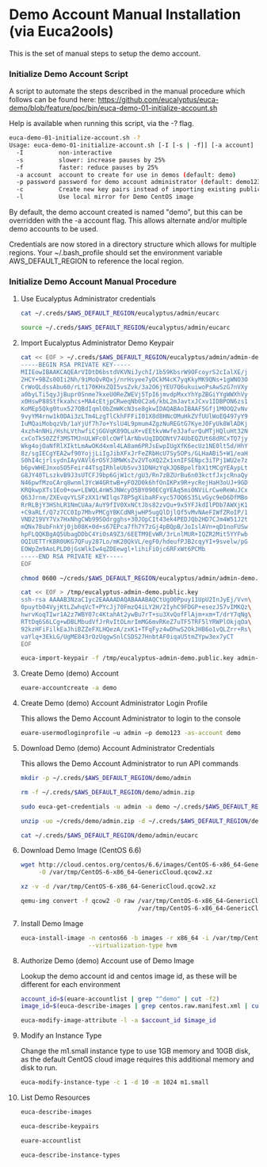 # Demo Account Manual Installation (via Euca2ools)

This is the set of manual steps to setup the demo account.

### Initialize Demo Account Script

A script to automate the steps described in the manual procedure which follows can be found here:
https://github.com/eucalyptus/euca-demo/blob/feature/poc/bin/euca-demo-01-initialize-account.sh

Help is available when running this script, via the -? flag.

```bash
euca-demo-01-initialize-account.sh -?
Usage: euca-demo-01-initialize-account.sh [-I [-s | -f]] [-a account] [-p password] [-c] [-l]
  -I          non-interactive
  -s          slower: increase pauses by 25%
  -f          faster: reduce pauses by 25%
  -a account  account to create for use in demos (default: demo)
  -p password password for demo account administrator (default: demo123)
  -c          Create new key pairs instead of importing existing public keys
  -l          Use local mirror for Demo CentOS image
```

By default, the demo account created is named "demo", but this can be overridden with the -a account flag.
This allows alternate and/or multiple demo accounts to be used.

Credentials are now stored in a directory structure which allows for multiple regions. Your ~/.bash_profile
should set the environment variable AWS_DEFAULT_REGION to reference the local region.

### Initialize Demo Account Manual Procedure

1. Use Eucalyptus Administrator credentials

    ```bash
    cat ~/.creds/$AWS_DEFAULT_REGION/eucalyptus/admin/eucarc

    source ~/.creds/$AWS_DEFAULT_REGION/eucalyptus/admin/eucarc
    ```

2. Import Eucalyptus Administrator Demo Keypair

    ```bash
    cat << EOF > ~/.creds/$AWS_DEFAULT_REGION/eucalyptus/admin/admin-demo.pem
    -----BEGIN RSA PRIVATE KEY-----
    MIIEowIBAAKCAQEArVIDtD6bstdVKVNiJychI/1b59KbsrW9OFcoyrS2cIalXE/j
    2HCY+9BZs0OIi2Nh/9iMoQvRQxj/nrHsyee7yDCkM4cK7yqKkyMK9QNs+1gWNO3O
    CrWoQLdssAbu60/rLt170KHxZQI5vsZvk/3a2O6jYEU7Q6ukuiwoPsAwSzG7nVXy
    a0byLTi5qyJjBupr0Snme7kxeU0ReZWEVj5TpI6jmvdpMxxYhYpZBGiYYgWWXhVy
    x0HswP88Stfkxahcs+MA4cEtjpCRweqNb0C2a6/kbL2mJavtxJCxv1IDBPON6zs1
    KoMEp5Qkg0tux527QBdIqmlObZmWKcN3se8gkwIDAQABAoIBAAF5Gfj1M0OQ2vNv
    9vyYM4rnw1k0DAi3zLTm4LzgTlCkhFFFiI01X8d8HNcOMuHkZVfUUlWoEQ497yY9
    IuMQaiMobqzVb/1aYjUf7h7o+YslU4L9pmum4ZgzNuREGtG7KyeJ0FyUk8WlADKj
    4xzh4nNHi/HshLVthwfiCjGGVqK89OLuX+vEEtkvWwfe3JafurQuMTjHQluHt32N
    cxCoTkS0ZZf3MSTMJnULWFc0lcOWflArNbvUqIDQONtV74UbEQZUt68dRCxTQ7jy
    Wkg4ojOaNfRlXIktLmAwOKd4xml4LA8am6PRJsEwpIUgXfK6ecUz1NE0lt5d/HhY
    8z/sgIECgYEA2wf90YojjLiIgJibXFxJrFeZRbHcU7Sy5OPs/GLHaABi5+W1/eaH
    S0hI4cjrlsydnIAyVAVl6rO5YJ8MWKsZv2VToXQ2Zx1xnIFSENpc3iTPj1WU2e7z
    b6pvWHEJnxoSO5Feir44TsgIRhleUb5vv31DNHzYqkJQ6BpelfbX1tMCgYEAypLt
    G8JY40TLszkvB9J3sUTCFJ9bp6GjW1ct/gU3/Rn7zBZUrBu6n03kctfJxjcRnaQy
    N46pwfMzoCArq8wnml3YcW4GRtwB+yFO2D0k6hfOnIKPx9R+ycRejHaH3oUJ+9GD
    KRQkwpXTs1Eo0+ow+LEWQL4nW5JNWcyO5BY090ECgYEAq5miONViLrCweReWuJCx
    Q63Jrnm/ZXEvqvYLSFzXX1rWIlqs78P5gXibaRFxyc57OQ6S35LvGyc9eD6DfMBo
    RrRLBjY3HShLR1NmCUAa/AuY9fIV0XxNCtJbs82zvQu+9x5YFJkdIlPDb7AWXjK1
    +C9aRLf/Q7z7CC0Ip7MhvPMCgYBKCdNRjwHP5ugQlDjlQf5vMvNAeFIWfZRoIP/1
    VND219VY7Vx7HxNhgCWb99SOdrgghs+30JOpCIt43ek4PEDJQb2HD7CJm4W51J2t
    mQNx78ubFnkYj0jb08K+0d+s67EPca7fh7Y7zGj4pBQpB/JoIslAVn+qD1noFUSw
    hpFLQQKBgAQ5UbagDDbC4YiOsA9Z3/6EETM9EvWR/3rLnlMUR+IQZR2Mit5YYFwb
    OQIUETTrKBR0UKG7QFuy287Lo/mK20QkVL/egF0/hdeufPJB2cqyYI+9svelw/pG
    EOWpZm9AoLPLD0jGsWlkIw4qZDEewgl+lihiFiOjc6RFxWt6PCMb
    -----END RSA PRIVATE KEY-----
    EOF

    chmod 0600 ~/creds/$AWS_DEFAULT_REGION/eucalyptus/admin/admin-demo.pem

    cat << EOF > /tmp/eucalyptus-admin-demo.public.key
    ssh-rsa AAAAB3NzaC1yc2EAAAADAQABAAABAQCtUgO0Ppuy11UpU2InJyEj/Vvn\
    0puytb04VyjKtLZwhqVcT+PYcJj70FmzQ4iLY2H/2IyhC9FDGP+esezJ57vIMKQz\
    hwrvKoqTIwr1A2z7WBY07c4KtahAt2ywBu7rT+su3XvQofFlAjm+xm+T/drY7qNg\
    RTtDq6S6LCg+wDBLMbudVfJrRvItOLmrImMG6mvRKeZ7uTF5TRF5lYRWPlOkjqOa\
    92kzHFiFilkEaJhiBZZeFXLHQezA/zxK1+TFqFyz4wDhwS2OkJHB6o1vQLZrr+Rs\
    vaYlq+3EkLG/UgME843rOzUqgwSnlCSDS27HnbtAF0iqaU5tmZYpw3ex7yCT
    EOF

    euca-import-keypair -f /tmp/eucalyptus-admin-demo.public.key admin-demo
    ```

3. Create Demo (demo) Account

    ```bash
    euare-accountcreate -a demo
    ```

4. Create Demo (demo) Account Administrator Login Profile

    This allows the Demo Account Administrator to login to the console

    ```bash
    euare-usermodloginprofile –u admin –p demo123 -as-account demo
    ```

5. Download Demo (demo) Account Administrator Credentials

    This allows the Demo Account Administrator to run API commands

    ```bash
    mkdir -p ~/.creds/$AWS_DEFAULT_REGION/demo/admin

    rm -f ~/.creds/$AWS_DEFAULT_REGION/demo/admin.zip

    sudo euca-get-credentials -u admin -a demo ~/.creds/$AWS_DEFAULT_REGION/demo/admin.zip

    unzip -uo ~/creds/demo/admin.zip -d ~/.creds/$AWS_DEFAULT_REGION/demo/admin/

    cat ~/.creds/$AWS_DEFAULT_REGION/demo/admin/eucarc
    ```

6. Download Demo Image (CentOS 6.6)

    ```bash
    wget http://cloud.centos.org/centos/6.6/images/CentOS-6-x86_64-GenericCloud.qcow2.xz \
         -O /var/tmp/CentOS-6-x86_64-GenericCloud.qcow2.xz

    xz -v -d /var/tmp/CentOS-6-x86_64-GenericCloud.qcow2.xz

    qemu-img convert -f qcow2 -O raw /var/tmp/CentOS-6-x86_64-GenericCloud.qcow2 \
                                     /var/tmp/CentOS-6-x86_64-GenericCloud.raw
    ```

7. Install Demo Image

    ```bash
    euca-install-image -n centos66 -b images -r x86_64 -i /var/tmp/CentOS-6-x86_64-GenericCloud.raw \
                       --virtualization-type hvm
    ```

8. Authorize Demo (demo) Account use of Demo Image

    Lookup the demo account id and centos image id, as these will be different for each environment

    ```bash
    account_id=$(euare-accountlist | grep "^demo" | cut -f2)
    image_id=$(euca-describe-images | grep centos.raw.manifest.xml | cut -f2)

    euca-modify-image-attribute -l -a $account_id $image_id
    ```

9. Modify an Instance Type

    Change the m1.small instance type to use 1GB memory and 10GB disk, as the default CentOS
    cloud image requires this additional memory and disk to run.

    ```bash
    euca-modify-instance-type -c 1 -d 10 -m 1024 m1.small
    ```

10. List Demo Resources

    ```bash
    euca-describe-images

    euca-describe-keypairs

    euare-accountlist

    euca-describe-instance-types
    ```
